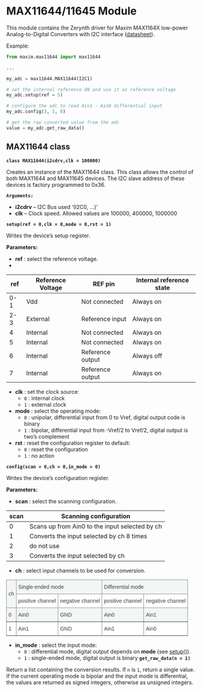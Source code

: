 # MAX11644/11645 Module

This module contains the Zerynth driver for Maxim MAX1164X low-power Analog-to-Digital Converters with I2C interface ([datasheet](https://datasheets.maximintegrated.com/en/ds/MAX11644-MAX11645.pdf)).

Example:

```py
from maxim.max11644 import max11644

...

my_adc = max11644.MAX11644(I2C1)

# set the internal reference ON and use it as reference voltage
my_adc.setup(ref = 5)

# configure the adc to read Ain1 - Ain0 differential input
my_adc.config(3, 1, 0)

# get the raw converted value from the adc
value = my_adc.get_raw_data()
```

## MAX11644 class


**`class MAX11644(i2cdrv,clk = 100000)`**

Creates an instance of the MAX11644 class. This class allows the control of both MAX11644 and MAX11645 devices.
The I2C slave address of these devices is factory programmed to 0x36.


**`Arguments:`**

-	**i2cdrv** – I2C Bus used ‘(I2C0, …)’
-	**clk** – Clock speed. Allowed values are 100000, 400000, 1000000



**`setup(ref = 0,clk = 0,mode = 0,rst = 1)`**

Writes the device’s setup register.

**Parameters:**


-	**ref** : select the reference voltage.
-	
| ref | Reference Voltage | REF pin          | Internal reference state |
|-----|-------------------|------------------|--------------------------|
| 0-1 | Vdd               | Not connected    | Always on                |
| 2-3 | External          | Reference input  | Always on                |
| 4   | Internal          | Not connected    | Always on                |
| 5   | Internal          | Not connected    | Always on                |
| 6   | Internal          | Reference output | Always off               |
| 7   | Internal          | Reference output | Always on                |

* **clk** : set the clock source:
    * `0` : internal clock
    * `1` : external clock
* **mode** : select the operating mode:
    * `0` : unipolar, differential input from 0 to Vref, digital output code is binary
    * `1` : bipolar, differential input from -Vref/2 to Vref/2, digital output is two’s complement
* **rst** : reset the configuration register to default:
    * `0` : reset the configuration
    * `1` : no action


**`config(scan = 0,ch = 0,in_mode = 0)`**

Writes the device’s configuration register.

**Parameters:**


* **scan** : select the scanning configuration.

| scan | Scanning configuration                         |
|------|------------------------------------------------|
| 0    | Scans up from Ain0 to the input selected by ch |
| 1    | Converts the input selected by ch 8 times      |
| 2    | do not use                                     |
| 3    | Converts the input selected by ch              |

* **ch** : select input channels to be used for conversion.

<style type="text/css">
.tg  {border-collapse:collapse;border-spacing:0;}
.tg td{border-color:black;border-style:solid;border-width:1px;font-family:Arial, sans-serif;font-size:14px;
  overflow:hidden;padding:10px 5px;word-break:normal;}
.tg th{border-color:black;border-style:solid;border-width:1px;font-family:Arial, sans-serif;font-size:14px;
  font-weight:normal;overflow:hidden;padding:10px 5px;word-break:normal;}
.tg .tg-htbt{background-color:#FFF;border-color:inherit;color:#404040;text-align:left;vertical-align:middle}
.tg .tg-5ncm{background-color:#F3F6F6;border-color:inherit;color:#404040;text-align:left;vertical-align:middle}
</style>
<table class="tg">
<thead>
  <tr>
    <th class="tg-5ncm" rowspan="2"><span style="background-color:#F3F6F6">ch</span></th>
    <th class="tg-5ncm" colspan="2"><span style="background-color:#F3F6F6">Single-ended mode</span></th>
    <th class="tg-5ncm" colspan="2"><span style="background-color:#F3F6F6">Differential mode</span></th>
  </tr>
  <tr>
    <td class="tg-htbt"><span style="background-color:transparent">positive channel</span></td>
    <td class="tg-htbt"><span style="background-color:transparent">negative channel</span></td>
    <td class="tg-htbt"><span style="background-color:transparent">positive channel</span></td>
    <td class="tg-htbt"><span style="background-color:transparent">negative channel</span></td>
  </tr>
</thead>
<tbody>
  <tr>
    <td class="tg-5ncm"><span style="background-color:#F3F6F6">0</span></td>
    <td class="tg-5ncm"><span style="background-color:#F3F6F6">Ain0</span></td>
    <td class="tg-5ncm"><span style="background-color:#F3F6F6">GND</span></td>
    <td class="tg-5ncm"><span style="background-color:#F3F6F6">Ain0</span></td>
    <td class="tg-5ncm"><span style="background-color:#F3F6F6">Ain1</span></td>
  </tr>
  <tr>
    <td class="tg-htbt"><span style="background-color:transparent">1</span></td>
    <td class="tg-htbt"><span style="background-color:transparent">Ain1</span></td>
    <td class="tg-htbt"><span style="background-color:transparent">GND</span></td>
    <td class="tg-htbt"><span style="background-color:transparent">Ain1</span></td>
    <td class="tg-htbt"><span style="background-color:transparent">Ain0</span></td>
  </tr>
</tbody>
</table>

* **in_mode** : select the input mode:
    * `0` : differential mode, digital output depends on **mode** (see [setup()](https://docs.zerynth.com/latest/official/lib.maxim.max11644/docs/official_lib.maxim.max11644_max11644.html#setup)).
    * `1` : single-ended mode, digital output is binary
**`get_raw_data(n = 1)`**

Return a list containing the conversion results. If ```n``` is `1`, return a single value. If the current  operating mode is bipolar and the input mode is differential, the values are returned as signed integers, otherwise as unsigned integers.
<!--stackedit_data:
eyJoaXN0b3J5IjpbMTY3MDQ4ODQ5OCwtOTE3NTQ1NDgwXX0=
-->